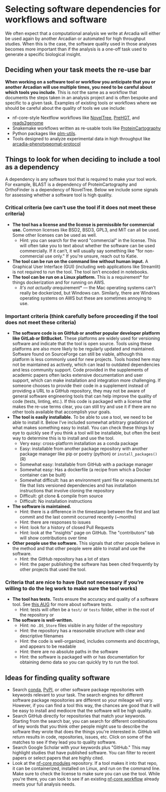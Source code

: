 # Selecting software dependencies for workflows and software

We often expect that a computational analysis we write at Arcadia will either be used again by another Arcadian or automated for high throughput studies. When this is the case, the software quality used in those analyses becomes more important than if the analysis is a one-off task used to generate a specific biological insight.

## Deciding when your task meets the re-use bar

**When working on a software tool or workflow you anticipate that you or another Arcadian will use multiple times, you need to be careful about which tools you include**. This is _not_ the same as a workflow that documents the steps taken in an analysis project and is often bespoke and specific to a given task. Examples of existing tools or workflows where we should be careful about the quality of tools we use include:

- nf-core-style Nextflow workflows like [NovelTree](https://github.com/Arcadia-Science/noveltree), [PreHGT](https://github.com/Arcadia-Science/prehgt), and [reads2genome](https://github.com/Arcadia-Science/reads2genome)
- Snakemake workflows written as re-usable tools like [ProteinCartography](https://github.com/Arcadia-Science/ProteinCartography/)
- Python packages like [plm-utils](https://github.com/Arcadia-Science/2024-plm-utils).
- Tools designed to analyze experimental data in high throughput like [arcadia-phenotypeomat-protocol]([https://github.com/Arcadia-Science/arcadia-phenotypeomat-protocol)

## Things to look for when deciding to include a tool as a dependency

A dependency is any software tool that is required to make your tool work. For example, BLAST is a dependency of ProteinCartography and OrthoFinder is a dependency of NovelTree. Below we include some signals for assessing whether a software tool is high quality.

### Critical criteria (we can’t use the tool if it does not meet these criteria)

- **The tool has a license and the license is permissible for commercial use.** Common licenses like BSD2, BSD3, GPL3, and MIT can all be used. Some other licenses can be used as well.
  - Hint: you can search for the word "commercial" in the license. This will often take you to text about whether the software can be used commercially. If it can’t, it will usually say something like "for non-commercial use only." If you're unsure, reach out to Katie.
- **The tool can be run on the command line without human input.** A Graphical User Interface (GUI) (including web applications like Streamlit) is not required to run the tool. The tool isn’t encoded in notebooks.
- **The tool can be run on a Linux platform.** This is a requirement\* for things dockerization and for running on AWS.
  - *It's not actually a*requirement\* — the Mac operating systems can't really be dockerized, but Windows can. Similarly, there are Windows operating systems on AWS but these are sometimes annoying to use.

### Important criteria (think carefully before proceeding if the tool does not meet these criteria)

- **The software code is on GitHub or another popular developer platform like GitLab or BitBucket.** 
These platforms are widely used for versioning software and indicate that the tool is open source. Tools using these platforms are also more likely to be regularly updated and maintained. Software found on SourceForge can still be viable, although this platform is less commonly used for new projects. Tools hosted here may not be maintained as actively, which can lead to outdated dependencies and less community support. Code provided in the supplements of academic papers often lacks extensive documentation and user support, which can make installation and integration more challenging. If someone chooses to provide their code in a supplement instead of providing a URL to a GitHub repository, they may not be aware of general software engineering tools that can help improve the quality of code (tests, linting, etc.). If this code is packaged with a license that makes the re-use terms clear, you can still try and use it if there are no other tools available that accomplish your goals.
- **The tool is easily installable.** To be able to use a tool, we need to be able to install it. Below I’ve included somewhat arbitrary gradations of what makes something easy to install. You can check these things by eye to quickly see if you think a tool will be installable, but often the best way to determine this is to install and use the tool.
  - Very easy: cross-platform installation as a conda package
  - Easy: installable from another package repository with another package manager like pip or poetry (python) or `install_packages()` (R)
  - Somewhat easy: Installable from GitHub with a package manager
  - Somewhat easy: Has a dockerfile (a recipe from which a Docker container can be built)
  - Somewhat difficult: has an environment yaml file or requirements.txt file that lists versioned dependencies and has installation instructions that involve cloning the repository
  - Difficult: git clone & compile from source
  - Difficult: No installation instructions
- **The software is maintained.**
  - Hint: there is a difference in the timestamp between the first and last commit and the last commit occurred recently (~months)
  - Hint: there are responses to issues
  - Hint: look for a history of closed Pull Requests
  - Hint: look at the "insights" page on GitHub. The "contributors" tab will show contributions over time
- **Other people use the software.** This signals that other people believe in the method and that other people were able to install and use the software.
  - Hint: the GitHub repository has a lot of stars
  - Hint: the paper publishing the software has been cited frequently by other projects that used the tool.

### Criteria that are nice to have (but not necessary if you’re willing to do the leg work to make sure the tool works)

- **The tool has tests.** Tests ensure the accuracy and quality of a software tool. See [this AUG](https://training.arcadiascience.com/arcadia-users-group/20231104-testing-concepts/lesson/) for more about software tests.
  - Hint: tests will often be a `test/` or `tests` folder, either in the root of the repository or
- **The software is well-written.**
  - Hint: no `.DS_Store` files visible in any folder of the repository
  - Hint: the repository has a reasonable structure with clear and descriptive filenames
  - Hint: the code is well-organized, includes comments and docstrings, and appears to be readable
  - Hint: there are no absolute paths in the software
  - Hint: the software is packaged with or has documentation for obtaining demo data so you can quickly try to run the tool.

## Ideas for finding quality software

- Search [conda](https://anaconda.org/anaconda/repo), [PyPI](https://pypi.org/), or other software package repositories with keywords relevant to your task. The search engines for different software package repositories are different so your mileage will vary. However, if you can find a tool this way, the chances are good that it will be easy to install and mediocre that the software will be high quality.
- Search GitHub directly for repositories that match your keywords. Starting from the search bar, you can search for different combinations of key words that you think other people might use to describe the software they wrote that does the things you're interested in. GitHub will return results in code, repositories, issues, etc. Click on some of the matches to see if they lead you to quality software.
- Search Google Scholar with your keywords plus "GitHub." This may highlight studies that have published software. You can filter to recent papers or select papers that are highly cited.
- Look at the [nf-core modules](https://github.com/nf-core/modules) repository. If a tool makes it into that repo, it can be containerized, installed on Linux, and run on the command line. Make sure to check the license to make sure you can use the tool. While you're there, you can look to see if an existing [nf-core workflow](https://github.com/nf-core) already meets your full analysis needs.
